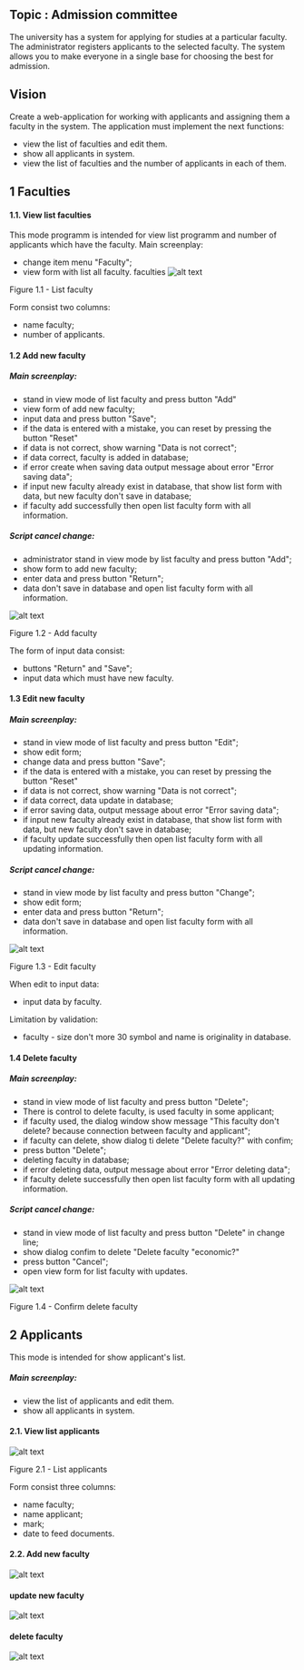 ## Topic : Admission committee
The university has a system for applying for studies at a particular faculty. The administrator registers applicants to the selected faculty. The system allows you to make everyone in a single base for choosing the best for admission.

## Vision
Create a web-application for working with applicants and assigning them a faculty in the system. The application must implement the next functions:
* view the list of faculties and edit them.
* show all applicants in system.
* view the list of faculties and the number of applicants in each of them.

## 1 Faculties

#### 1.1. View list faculties

This mode programm is intended for view list programm and number of applicants which have the faculty. Main screenplay:
* change item menu "Faculty";
* view form with list all faculty. 
faculties
![alt text](./admission-committee/src/main/resources/image/faculty/faculty_list.png)

Figure 1.1 - List faculty

Form consist two columns:
* name faculty;
* number of applicants.
 
#### 1.2 Add new faculty
##### Main screenplay:
* stand in view mode of list faculty and press button "Add"
* view form of add new faculty;
* input data and press button "Save";
* if the data is entered with a mistake, you can reset by pressing the button "Reset"
* if data is not correct, show warning "Data is not correct";
* if data correct, faculty is added in database;
* if error create when saving data output message about error "Error saving data";
* if input new  faculty already exist in database, that show list form with data, but new faculty don't save in database;
* if faculty add successfully then open list faculty form with all information.  

##### Script cancel change:
* administrator stand in view mode by list faculty and press button "Add";
* show form to add new faculty;
* enter data and press button "Return";
* data don't save in database and open list faculty form with all information. 

![alt text](./admission-committee/src/main/resources/image/faculty/add_faculty.png)

Figure 1.2 - Add faculty

The form of input data consist:
* buttons "Return" and "Save";
* input data which must have new faculty.

#### 1.3 Edit new faculty
##### Main screenplay:
* stand in view mode of list faculty and press button "Edit";
* show edit form;
* change data and press button "Save";
* if the data is entered with a mistake, you can reset by pressing the button "Reset"
* if data is not correct, show warning "Data is not correct";
* if data correct, data update in database;
* if error saving data, output message about error "Error saving data";
* if input new  faculty already exist in database, that show list form with data, but new faculty don't save in database;
* if faculty update successfully then open list faculty form with all updating information.  

##### Script cancel change:
* stand in view mode by list faculty and press button "Change";
* show edit form;
* enter data and press button "Return";
* data don't save in database and open list faculty form with all information. 

![alt text](./admission-committee/src/main/resources/image/faculty/edit_faculty.png)

Figure 1.3 - Edit faculty

When edit to input data:
* input data by faculty.

Limitation by validation:
* faculty - size don't more 30 symbol and name is originality in database.  

#### 1.4 Delete faculty
##### Main screenplay:
* stand in view mode of list faculty and press button "Delete";
* There is control to delete faculty, is used faculty in some applicant;
* if faculty used, the dialog window show message "This faculty don't delete? because connection between faculty and applicant";
* if faculty can delete, show dialog ti delete "Delete faculty?" with confim;
* press button "Delete";
* deleting faculty in database; 
* if error deleting data, output message about error "Error deleting data";
* if faculty delete successfully then open list faculty form with all updating information.  
 
##### Script cancel change:
* stand in view mode of list faculty and press button "Delete" in change line;
* show dialog confim to delete "Delete faculty "economic?"
* press button "Cancel";
* open view form for list faculty with updates. 


![alt text](./admission-committee/src/main/resources/image/faculty/faculty_dialog.png)

Figure 1.4 - Confirm delete faculty

## 2 Applicants

This mode is intended for show applicant's list.
##### Main screenplay:
* view the list of applicants and edit them.
* show all applicants in system.
 
 
#### 2.1. View list applicants

![alt text](./admission-committee/src/main/resources/image/applicant/applicant_list.png)

Figure 2.1 - List applicants

Form consist three columns:
* name faculty;
* name applicant;
* mark;
* date to feed documents.
 


#### 2.2. Add new faculty

![alt text](./admission-committee/src/main/resources/image/applicant/add_applicant.png)

#### update new faculty

![alt text](./admission-committee/src/main/resources/image/applicant/edit_applicant.png)

#### delete faculty

![alt text](./admission-committee/src/main/resources/image/applicant/applicant_dialog.png)